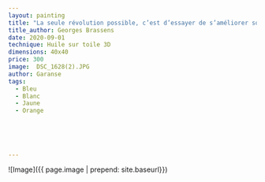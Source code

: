 ```yaml
---
layout: painting
title: "La seule révolution possible, c’est d’essayer de s’améliorer soi-même, en espérant que les autres fassent de même. Le monde ira mieux alors."                                             
title_author: Georges Brassens
date: 2020-09-01
technique: Huile sur toile 3D
dimensions: 40x40
price: 300
image:  DSC_1628(2).JPG
author: Garanse
tags:
  - Bleu
  - Blanc
  - Jaune
  - Orange
  
  
  
  
  
---
```

![Image]({{ page.image | prepend: site.baseurl}})

